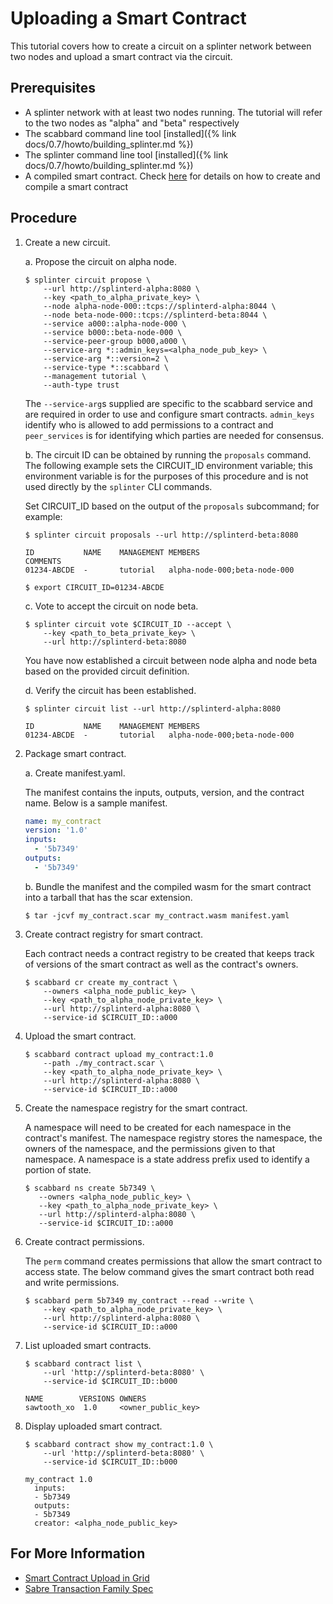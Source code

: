# Uploading a Smart Contract

<!--
  Copyright 2018-2021 Cargill Incorporated
  Licensed under Creative Commons Attribution 4.0 International License
  https://creativecommons.org/licenses/by/4.0/
-->

This tutorial covers how to create a circuit on a splinter network between
two nodes and upload a smart contract via the circuit.

## Prerequisites

* A splinter network with at least two nodes running. The tutorial will refer
  to the two nodes as "alpha" and "beta" respectively
* The scabbard command line tool
  [installed]({% link docs/0.7/howto/building_splinter.md %})
* The splinter command line tool
  [installed]({% link docs/0.7/howto/building_splinter.md %})
* A compiled smart contract. Check [here](https://sawtooth.hyperledger.org/docs/1.2/sabre/application_developer_guide.html)
for details on how to create and compile a smart contract

## Procedure

1. Create a new circuit.

    a. Propose the circuit on alpha node.

    ``` console
    $ splinter circuit propose \
        --url http://splinterd-alpha:8080 \
        --key <path_to_alpha_private_key> \
        --node alpha-node-000::tcps://splinterd-alpha:8044 \
        --node beta-node-000::tcps://splinterd-beta:8044 \
        --service a000::alpha-node-000 \
        --service b000::beta-node-000 \
        --service-peer-group b000,a000 \
        --service-arg *::admin_keys=<alpha_node_pub_key> \
        --service-arg *::version=2 \
        --service-type *::scabbard \
        --management tutorial \
        --auth-type trust
    ```

    The `--service-arg`s supplied are specific to the scabbard service and are
    required in order to use and configure smart contracts. `admin_keys`
    identify who is allowed to add permissions to a contract and `peer_services`
    is for identifying which parties are needed for consensus.

    b. The circuit ID can be obtained by running the `proposals` command. The
    following example sets the CIRCUIT_ID environment variable; this
    environment variable is for the purposes of this procedure and is not
    used directly by the `splinter` CLI commands.

    Set CIRCUIT_ID based on the output of the `proposals` subcommand; for
    example:

    ``` console
    $ splinter circuit proposals --url http://splinterd-beta:8080

    ID           NAME    MANAGEMENT MEMBERS                       COMMENTS
    01234-ABCDE  -       tutorial   alpha-node-000;beta-node-000
    ```

    ``` console
    $ export CIRCUIT_ID=01234-ABCDE
    ```

    c. Vote to accept the circuit on node beta.

    ``` console
    $ splinter circuit vote $CIRCUIT_ID --accept \
        --key <path_to_beta_private_key> \
        --url http://splinterd-beta:8080
    ```

    You have now established a circuit between node alpha and node beta based
    on the provided circuit definition.

    d. Verify the circuit has been established.

    ``` console
    $ splinter circuit list --url http://splinterd-alpha:8080

    ID           NAME    MANAGEMENT MEMBERS
    01234-ABCDE  -       tutorial   alpha-node-000;beta-node-000
    ```

2. Package smart contract.

    a. Create manifest.yaml.

    The manifest contains the inputs, outputs, version, and the contract
    name. Below is a sample manifest.

    ``` yaml
    name: my_contract
    version: '1.0'
    inputs:
      - '5b7349'
    outputs:
      - '5b7349'
    ```

    b. Bundle the manifest and the compiled wasm for the smart contract into a
       tarball that has the scar extension.

    ``` console
    $ tar -jcvf my_contract.scar my_contract.wasm manifest.yaml
    ```

3. Create contract registry for smart contract.

    Each contract needs a contract registry to be created that keeps track of
    versions of the smart contract as well as the contract's owners.

    ``` console
    $ scabbard cr create my_contract \
        --owners <alpha_node_public_key> \
        --key <path_to_alpha_node_private_key> \
        --url http://splinterd-alpha:8080 \
        --service-id $CIRCUIT_ID::a000
    ```

4. Upload the smart contract.

   ``` console
   $ scabbard contract upload my_contract:1.0
       --path ./my_contract.scar \
       --key <path_to_alpha_node_private_key> \
       --url http://splinterd-alpha:8080 \
       --service-id $CIRCUIT_ID::a000
   ```

5. Create the namespace registry for the smart contract.

    A namespace will need to be created for each namespace in the contract's
    manifest. The namespace registry stores the namespace, the owners of the
    namespace, and the permissions given to that namespace. A namespace is a
    state address prefix used to identify a portion of state.

    ``` console
    $ scabbard ns create 5b7349 \
       --owners <alpha_node_public_key> \
       --key <path_to_alpha_node_private_key> \
       --url http://splinterd-alpha:8080 \
       --service-id $CIRCUIT_ID::a000
    ```

6. Create contract permissions.

    The `perm` command creates permissions that allow the smart contract to
    access state. The below command gives the smart contract both read and
    write permissions.

   ``` console
   $ scabbard perm 5b7349 my_contract --read --write \
       --key <path_to_alpha_node_private_key> \
       --url http://splinterd-alpha:8080 \
       --service-id $CIRCUIT_ID::a000
   ```

7. List uploaded smart contracts.

    ``` console
    $ scabbard contract list \
        --url 'http://splinterd-beta:8080' \
        --service-id $CIRCUIT_ID::b000

    NAME        VERSIONS OWNERS
    sawtooth_xo  1.0     <owner_public_key>
    ```

8. Display uploaded smart contract.

    ``` console
    $ scabbard contract show my_contract:1.0 \
        --url 'http://splinterd-beta:8080' \
        --service-id $CIRCUIT_ID::b000

    my_contract 1.0
      inputs:
      - 5b7349
      outputs:
      - 5b7349
      creator: <alpha_node_public_key>
    ```

## For More Information

 * [Smart Contract Upload in Grid](https://github.com/hyperledger/grid/blob/main/examples/splinter/README.md)
 * [Sabre Transaction Family Spec](https://sawtooth.hyperledger.org/docs/1.2/sabre/sabre_transaction_family.html)
